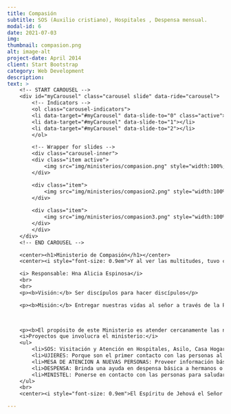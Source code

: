 ```yaml
---
title: Compasión
subtitle: SOS (Auxilio cristiano), Hospitales , Despensa mensual. 
modal-id: 6
date: 2021-07-03
img: 
thumbnail: compasion.png
alt: image-alt
project-date: April 2014
client: Start Bootstrap
category: Web Development
description: 
text: >
    <!-- START CAROUSEL -->
    <div id="myCarousel" class="carousel slide" data-ride="carousel">
        <!-- Indicators -->
        <ol class="carousel-indicators">
        <li data-target="#myCarousel" data-slide-to="0" class="active"></li>
        <li data-target="#myCarousel" data-slide-to="1"></li>
        <li data-target="#myCarousel" data-slide-to="2"></li>
        </ol>

        <!-- Wrapper for slides -->
        <div class="carousel-inner">
        <div class="item active">
            <img src="img/ministerios/compasion.png" style="width:100%;">
        </div>

        <div class="item">
            <img src="img/ministerios/compasion2.png" style="width:100%;">
        </div>
        
        <div class="item">
            <img src="img/ministerios/compasion3.png" style="width:100%;">
        </div>
        </div>
    </div>
    <!-- END CAROUSEL -->

    <center><h1>Ministerio de Compasión</h1></center>
    <center><i style="font-size: 0.9em">Y al ver las multitudes, tuvo compasión de ellas; porque estaban desamparadas y dispersas como ovejas que no tienen pastor. Mateo 9:36</i></center>

    <i> Responsable: Hna Alicia Espinosa</i>
    <br>
    <br>
    <p><b>Visión:</b> Ser discípulos para hacer discípulos</p>

    <p><b>Misión:</b> Entregar nuestras vidas al señor a través de la PPESCCAA</p>

    

    <p><b>El propósito de este Ministerio es atender cercanamente las necesidades físicas, emocionales y espirituales de los miembros de IBEB, de los miembros en perspectiva y de la gente nueva que se acerca a nuestra Iglesia.</b></p>
    <i>Proyectos que involucra el ministerio:</i>
    <ul>
        <li>SOS: Visitación y Atención en Hospitales, Asilo, Casa Hogar.</li>				
        <li>UJIERES: Porque son el primer contacto con las personas al llegar al templo.</li>
        <li>MESA DE ATENCION A NUEVAS PERSONAS: Proveer información básica de nuestra Iglesia.</li>
        <li>DESPENSA: Brinda una ayuda en despensa básica a hermanos o personas con esa necesidad.</li>	
        <li>MINISTEL: Ponerse en contacto con las personas para saludarles o saber de alguna necesidad.</li>
    </ul>
    <br>
    <center><i style="font-size: 0.9em">El Espíritu de Jehová el Señor está sobre mí, porque me ungió Jehová; me ha enviado a predicar buenas nuevas a los abatidos, a vendar a los quebrantados de corazón, a publicar libertad a los cautivos, y a los presos apertura de la cárcel;  a proclamar el año de la buena voluntad de Jehová, y el día de venganza del Dios nuestro; a consolar a todos los enlutados;  a ordenar que a los afligidos de Sion se les dé gloria en lugar de ceniza, óleo de gozo en lugar de luto, manto de alegría en lugar del espíritu angustiado; y serán llamados árboles de justicia, plantío de Jehová, para gloria suya.</i></center>

---
```

